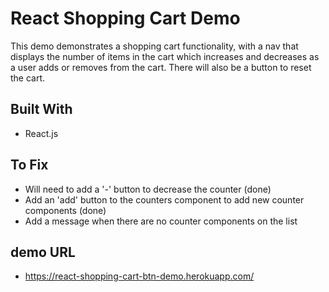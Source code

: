 # React Shopping Cart Demo

This demo demonstrates a shopping cart functionality, with a nav that displays the number of items in the cart which increases and decreases as a user adds or removes from the cart.  There will also be a button to reset the cart.

## Built With

* React.js

## To Fix

* Will need to add a '-' button to decrease the counter (done)
* Add an 'add' button to the counters component to add new counter components (done)
* Add a message when there are no counter components on the list

## demo URL

* https://react-shopping-cart-btn-demo.herokuapp.com/
